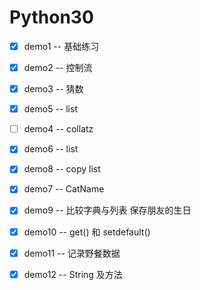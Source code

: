# Python30  

- [x] demo1 -- 基础练习    
- [x] demo2 -- 控制流    
- [x] demo3 -- 猜数  
- [x] demo5 -- list  
- [ ] demo4 -- collatz
- [x] demo6 -- list  
- [x] demo8 -- copy list  
- [x] demo7 -- CatName  
- [x] demo9 -- 比较字典与列表 保存朋友的生日
- [x] demo10 -- get() 和 setdefault()  
- [x] demo11 -- 记录野餐数据  
- [x] demo12 -- String 及方法


